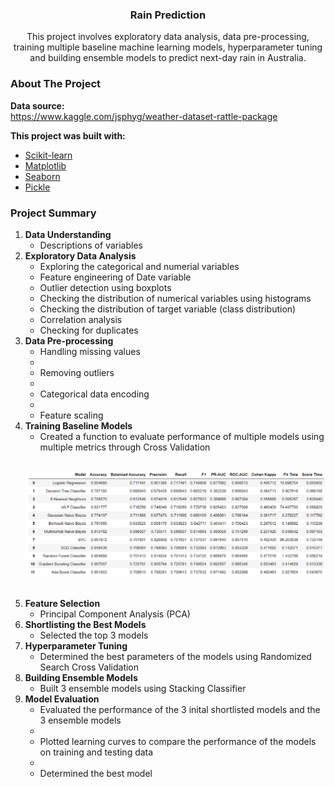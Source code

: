 <p align="center">
  <h3 align="center">Rain Prediction</h3>

  <p align="center">
    This project involves exploratory data analysis, data pre-processing, training multiple baseline machine learning models, hyperparameter tuning and building ensemble models to predict next-day rain in Australia.
  </p>
</p>

<h3 id="about-the-project">About The Project</h3>

<b>Data source:</b>
<br>
https://www.kaggle.com/jsphyg/weather-dataset-rattle-package

<b>This project was built with:</b>
<br>
* [Scikit-learn](https://scikit-learn.org/)
* [Matplotlib](https://matplotlib.org/)
* [Seaborn](https://seaborn.pydata.org/)
* [Pickle](https://docs.python.org/3/library/pickle.html)

<h3 id="summary">Project Summary</h3>

<div align="left">
  <ol>
    <li>
      <b>Data Understanding</b>  
      <ul><li>Descriptions of variables</li></ul>
    </li>
    <li>
      <b>Exploratory Data Analysis</b> 
      <ul><li>Exploring the categorical and numerial variables</li>
      <li>Feature engineering of Date variable</li>
      <li>Outlier detection using boxplots</li>
      <li>Checking the distribution of numerical variables using histograms</li>
      <li>Checking the distribution of target variable (class distribution)</li>
      <li>Correlation analysis</li>
      <li>Checking for duplicates</li></ul>
    </li>
    <li>
      <b>Data Pre-processing</b> 
      <ul><li>Handling missing values<li>
      <li>Removing outliers<li>
      <li>Categorical data encoding<li>
      <li>Feature scaling</li></ul>
    </li>
    <li>
      <b>Training Baseline Models</b> 
      <ul><li>Created a function to evaluate performance of multiple models using multiple metrics through Cross Validation</li></ul>
      <br>
      <p><img src="model_performance.PNG" alt="performance evaluation"></p>
      <br>
    </li>
    <li>
      <b>Feature Selection</b> 
      <ul><li>Principal Component Analysis (PCA)</li></ul>
    </li>
    <li>
      <b>Shortlisting the Best Models</b> 
      <ul><li>Selected the top 3 models</li></ul>
    </li>
    <li>
      <b>Hyperparameter Tuning</b> 
      <ul><li>Determined the best parameters of the models using Randomized Search Cross Validation</li></ul>
    </li>
    <li>
      <b>Building Ensemble Models</b> 
      <ul><li>Built 3 ensemble models using Stacking Classifier</li></ul>
    </li>
    <li>
      <b>Model Evaluation</b> 
      <ul><li>Evaluated the performance of the 3 inital shortlisted models and the 3 ensemble models<li>
      <li>Plotted learning curves to compare the performance of the models on training and testing data<li>
      <li>Determined the best model</li></ul>
    </li>
  </ol>
</div>

